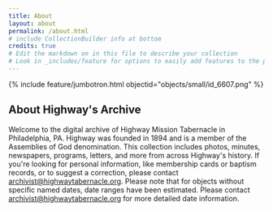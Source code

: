 ```yaml
---
title: About
layout: about
permalink: /about.html
# include CollectionBuilder info at bottom
credits: true
# Edit the markdown on in this file to describe your collection
# Look in _includes/feature for options to easily add features to the page
---
```


{% include feature/jumbotron.html objectid="objects/small/id_6607.png" %} 


## About Highway's Archive

Welcome to the digital archive of Highway Mission Tabernacle in Philadelphia, PA. Highway was founded in 1894 and is a member of the Assemblies of God denomination. This collection includes photos, minutes, newspapers, programs, letters, and more from across Highway's history. If you're looking for personal information, like membership cards or baptism records, or to suggest a correction, please contact archivist@highwaytabernacle.org. Please note that for objects without specific named dates, date ranges have been estimated. Please contact archivist@highwaytabernacle.org for more detailed date information.
